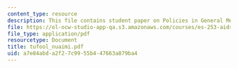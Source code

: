 ```yaml
---
content_type: resource
description: This file contains student paper on Policies in General Media.
file: https://ol-ocw-studio-app-qa.s3.amazonaws.com/courses/es-253-aids-and-poverty-in-africa-spring-2005/a7e84abda2f27c9955b447663a879ba4_tufool_nuaimi.pdf
file_type: application/pdf
resourcetype: Document
title: tufool_nuaimi.pdf
uid: a7e84abd-a2f2-7c99-55b4-47663a879ba4
---
```

